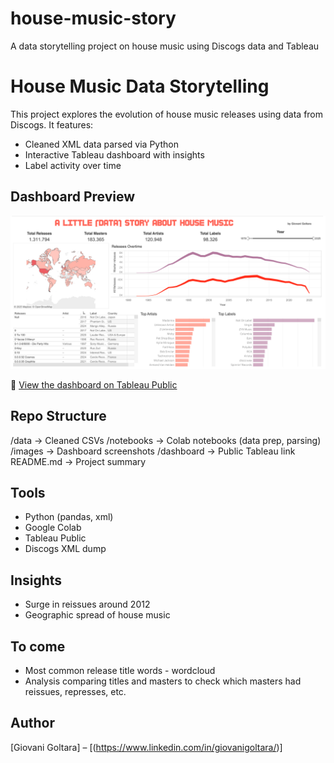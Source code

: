# house-music-story
A data storytelling project on house music using Discogs data and Tableau

# House Music Data Storytelling

This project explores the evolution of house music releases using data from Discogs. It features:
- Cleaned XML data parsed via Python
- Interactive Tableau dashboard with insights
- Label activity over time

## Dashboard Preview
![Dashboard](images/dashboard_preview.png)

🔗 [View the dashboard on Tableau Public](https://public.tableau.com/views/AlittledatahistoryofHouseMusic/Dashboard1?:language=en-US&publish=yes&:sid=&:display_count=n&:origin=viz_share_link)

## Repo Structure
/data                → Cleaned CSVs
/notebooks           → Colab notebooks (data prep, parsing)
/images              → Dashboard screenshots
/dashboard           → Public Tableau link
README.md            → Project summary

## Tools
- Python (pandas, xml)
- Google Colab
- Tableau Public
- Discogs XML dump

## Insights
- Surge in reissues around 2012
- Geographic spread of house music

## To come
- Most common release title words - wordcloud
- Analysis comparing titles and masters to check which masters had reissues, represses, etc.

## Author
[Giovani Goltara] – [(https://www.linkedin.com/in/giovanigoltara/)]
